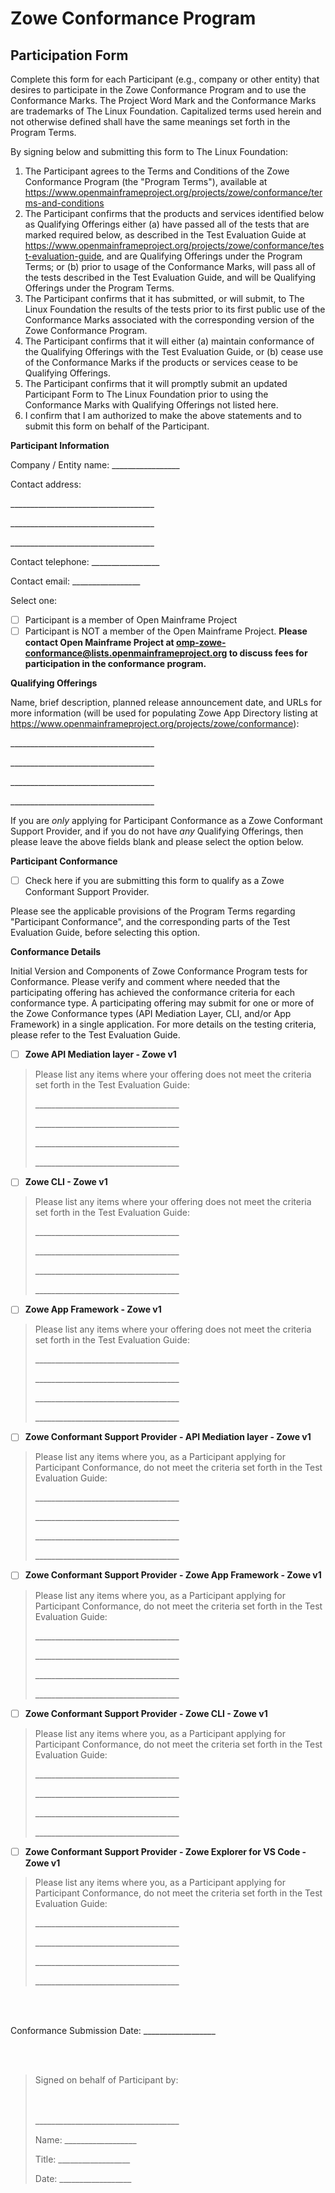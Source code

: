 # Zowe Conformance Program

## Participation Form

Complete this form for each Participant (e.g., company or other entity) that desires to participate in the Zowe Conformance Program and to use the Conformance Marks. The Project Word Mark and the Conformance Marks are trademarks of The Linux Foundation. Capitalized terms used herein and not otherwise defined shall have the same meanings set forth in the Program Terms.

By signing below and submitting this form to The Linux Foundation:

1.  The Participant agrees to the Terms and Conditions of the Zowe Conformance Program (the "Program Terms"), available at <https://www.openmainframeproject.org/projects/zowe/conformance/terms-and-conditions>
2.  The Participant confirms that the products and services identified below as Qualifying Offerings either (a) have passed all of the tests that are marked required below, as described in the Test Evaluation Guide at <https://www.openmainframeproject.org/projects/zowe/conformance/test-evaluation-guide>, and are Qualifying Offerings under the Program Terms; or (b) prior to usage of the Conformance Marks, will pass all of the tests described in the Test Evaluation Guide, and will be Qualifying Offerings under the Program Terms.
3.  The Participant confirms that it has submitted, or will submit, to The Linux Foundation the results of the tests prior to its first public use of the Conformance Marks associated with the corresponding version of the Zowe Conformance Program.
4.  The Participant confirms that it will either (a) maintain conformance of the Qualifying Offerings with the Test Evaluation Guide, or (b) cease use of the Conformance Marks if the products or services cease to be Qualifying Offerings.
5.  The Participant confirms that it will promptly submit an updated Participant Form to The Linux Foundation prior to using the Conformance Marks with Qualifying Offerings not listed here.
6.  I confirm that I am authorized to make the above statements and to submit this form on behalf of the Participant.

**Participant Information**

Company / Entity name: \_\_\_\_\_\_\_\_\_\_\_\_\_\_\_\_\_

Contact address:

\_\_\_\_\_\_\_\_\_\_\_\_\_\_\_\_\_\_\_\_\_\_\_\_\_\_\_\_\_\_\_\_\_\_\_\_

\_\_\_\_\_\_\_\_\_\_\_\_\_\_\_\_\_\_\_\_\_\_\_\_\_\_\_\_\_\_\_\_\_\_\_\_

\_\_\_\_\_\_\_\_\_\_\_\_\_\_\_\_\_\_\_\_\_\_\_\_\_\_\_\_\_\_\_\_\_\_\_\_

Contact telephone: \_\_\_\_\_\_\_\_\_\_\_\_\_\_\_\_\_

Contact email: \_\_\_\_\_\_\_\_\_\_\_\_\_\_\_\_\_

Select one:

- [ ] Participant is a member of Open Mainframe Project
- [ ] Participant is NOT a member of the Open Mainframe Project. **Please contact Open Mainframe Project at <omp-zowe-conformance@lists.openmainframeproject.org> to discuss fees for participation in the conformance program.**

**Qualifying Offerings**

Name, brief description, planned release announcement date, and URLs for more information (will be used for populating Zowe App Directory listing at <https://www.openmainframeproject.org/projects/zowe/conformance>):

\_\_\_\_\_\_\_\_\_\_\_\_\_\_\_\_\_\_\_\_\_\_\_\_\_\_\_\_\_\_\_\_\_\_\_\_

\_\_\_\_\_\_\_\_\_\_\_\_\_\_\_\_\_\_\_\_\_\_\_\_\_\_\_\_\_\_\_\_\_\_\_\_

\_\_\_\_\_\_\_\_\_\_\_\_\_\_\_\_\_\_\_\_\_\_\_\_\_\_\_\_\_\_\_\_\_\_\_\_

\_\_\_\_\_\_\_\_\_\_\_\_\_\_\_\_\_\_\_\_\_\_\_\_\_\_\_\_\_\_\_\_\_\_\_\_

If you are _only_ applying for Participant Conformance as a Zowe Conformant Support Provider, and if you do not have _any_ Qualifying Offerings, then please leave the above fields blank and please select the option below.

**Participant Conformance**

- [ ] Check here if you are submitting this form to qualify as a Zowe Conformant Support Provider.

Please see the applicable provisions of the Program Terms regarding "Participant Conformance", and the corresponding parts of the Test Evaluation Guide, before selecting this option.

**Conformance Details**

Initial Version and Components of Zowe Conformance Program tests for Conformance. Please verify and comment where needed that the participating offering has achieved the conformance criteria for each conformance type. A participating offering may submit for one or more of the Zowe Conformance types (API Mediation Layer, CLI, and/or App Framework) in a single application. For more details on the testing criteria, please refer to the Test Evaluation Guide.

- [ ] **Zowe API Mediation layer - Zowe v1**

> Please list any items where your offering does not meet the criteria set forth in the Test Evaluation Guide:
>
> \_\_\_\_\_\_\_\_\_\_\_\_\_\_\_\_\_\_\_\_\_\_\_\_\_\_\_\_\_\_\_\_\_\_\_\_
>
> \_\_\_\_\_\_\_\_\_\_\_\_\_\_\_\_\_\_\_\_\_\_\_\_\_\_\_\_\_\_\_\_\_\_\_\_
>
> \_\_\_\_\_\_\_\_\_\_\_\_\_\_\_\_\_\_\_\_\_\_\_\_\_\_\_\_\_\_\_\_\_\_\_\_
>
> \_\_\_\_\_\_\_\_\_\_\_\_\_\_\_\_\_\_\_\_\_\_\_\_\_\_\_\_\_\_\_\_\_\_\_\_

- [ ] **Zowe CLI - Zowe v1**

> Please list any items where your offering does not meet the criteria set forth in the Test Evaluation Guide:
>
> \_\_\_\_\_\_\_\_\_\_\_\_\_\_\_\_\_\_\_\_\_\_\_\_\_\_\_\_\_\_\_\_\_\_\_\_
>
> \_\_\_\_\_\_\_\_\_\_\_\_\_\_\_\_\_\_\_\_\_\_\_\_\_\_\_\_\_\_\_\_\_\_\_\_
>
> \_\_\_\_\_\_\_\_\_\_\_\_\_\_\_\_\_\_\_\_\_\_\_\_\_\_\_\_\_\_\_\_\_\_\_\_
>
> \_\_\_\_\_\_\_\_\_\_\_\_\_\_\_\_\_\_\_\_\_\_\_\_\_\_\_\_\_\_\_\_\_\_\_\_

- [ ] **Zowe App Framework - Zowe v1**

> Please list any items where your offering does not meet the criteria set forth in the Test Evaluation Guide:
>
> \_\_\_\_\_\_\_\_\_\_\_\_\_\_\_\_\_\_\_\_\_\_\_\_\_\_\_\_\_\_\_\_\_\_\_\_
>
> \_\_\_\_\_\_\_\_\_\_\_\_\_\_\_\_\_\_\_\_\_\_\_\_\_\_\_\_\_\_\_\_\_\_\_\_
>
> \_\_\_\_\_\_\_\_\_\_\_\_\_\_\_\_\_\_\_\_\_\_\_\_\_\_\_\_\_\_\_\_\_\_\_\_
>
> \_\_\_\_\_\_\_\_\_\_\_\_\_\_\_\_\_\_\_\_\_\_\_\_\_\_\_\_\_\_\_\_\_\_\_\_

- [ ] **Zowe Conformant Support Provider - API Mediation layer - Zowe v1**

> Please list any items where you, as a Participant applying for Participant Conformance, do not meet the criteria set forth in the Test Evaluation Guide:
>
> \_\_\_\_\_\_\_\_\_\_\_\_\_\_\_\_\_\_\_\_\_\_\_\_\_\_\_\_\_\_\_\_\_\_\_\_
>
> \_\_\_\_\_\_\_\_\_\_\_\_\_\_\_\_\_\_\_\_\_\_\_\_\_\_\_\_\_\_\_\_\_\_\_\_
>
> \_\_\_\_\_\_\_\_\_\_\_\_\_\_\_\_\_\_\_\_\_\_\_\_\_\_\_\_\_\_\_\_\_\_\_\_
>
> \_\_\_\_\_\_\_\_\_\_\_\_\_\_\_\_\_\_\_\_\_\_\_\_\_\_\_\_\_\_\_\_\_\_\_\_

- [ ] **Zowe Conformant Support Provider - Zowe App Framework - Zowe v1**

> Please list any items where you, as a Participant applying for Participant Conformance, do not meet the criteria set forth in the Test Evaluation Guide:
>
> \_\_\_\_\_\_\_\_\_\_\_\_\_\_\_\_\_\_\_\_\_\_\_\_\_\_\_\_\_\_\_\_\_\_\_\_
>
> \_\_\_\_\_\_\_\_\_\_\_\_\_\_\_\_\_\_\_\_\_\_\_\_\_\_\_\_\_\_\_\_\_\_\_\_
>
> \_\_\_\_\_\_\_\_\_\_\_\_\_\_\_\_\_\_\_\_\_\_\_\_\_\_\_\_\_\_\_\_\_\_\_\_
>
> \_\_\_\_\_\_\_\_\_\_\_\_\_\_\_\_\_\_\_\_\_\_\_\_\_\_\_\_\_\_\_\_\_\_\_\_

- [ ] **Zowe Conformant Support Provider - Zowe CLI - Zowe v1**

> Please list any items where you, as a Participant applying for Participant Conformance, do not meet the criteria set forth in the Test Evaluation Guide:
>
> \_\_\_\_\_\_\_\_\_\_\_\_\_\_\_\_\_\_\_\_\_\_\_\_\_\_\_\_\_\_\_\_\_\_\_\_
>
> \_\_\_\_\_\_\_\_\_\_\_\_\_\_\_\_\_\_\_\_\_\_\_\_\_\_\_\_\_\_\_\_\_\_\_\_
>
> \_\_\_\_\_\_\_\_\_\_\_\_\_\_\_\_\_\_\_\_\_\_\_\_\_\_\_\_\_\_\_\_\_\_\_\_
>
> \_\_\_\_\_\_\_\_\_\_\_\_\_\_\_\_\_\_\_\_\_\_\_\_\_\_\_\_\_\_\_\_\_\_\_\_

- [ ] **Zowe Conformant Support Provider - Zowe Explorer for VS Code - Zowe v1**

> Please list any items where you, as a Participant applying for Participant Conformance, do not meet the criteria set forth in the Test Evaluation Guide:
>
> \_\_\_\_\_\_\_\_\_\_\_\_\_\_\_\_\_\_\_\_\_\_\_\_\_\_\_\_\_\_\_\_\_\_\_\_
>
> \_\_\_\_\_\_\_\_\_\_\_\_\_\_\_\_\_\_\_\_\_\_\_\_\_\_\_\_\_\_\_\_\_\_\_\_
>
> \_\_\_\_\_\_\_\_\_\_\_\_\_\_\_\_\_\_\_\_\_\_\_\_\_\_\_\_\_\_\_\_\_\_\_\_
>
> \_\_\_\_\_\_\_\_\_\_\_\_\_\_\_\_\_\_\_\_\_\_\_\_\_\_\_\_\_\_\_\_\_\_\_\_

<br><br>

Conformance Submission Date: \_\_\_\_\_\_\_\_\_\_\_\_\_\_\_\_\_\_

<br><br>

> Signed on behalf of Participant by:
>
> <br><br>
> \_\_\_\_\_\_\_\_\_\_\_\_\_\_\_\_\_\_\_\_\_\_\_\_\_\_\_\_\_\_\_\_\_\_\_\_
>
>
> Name: \_\_\_\_\_\_\_\_\_\_\_\_\_\_\_\_\_\_
>
>
> Title: \_\_\_\_\_\_\_\_\_\_\_\_\_\_\_\_\_\_
>
>
> Date: \_\_\_\_\_\_\_\_\_\_\_\_\_\_\_\_\_\_
